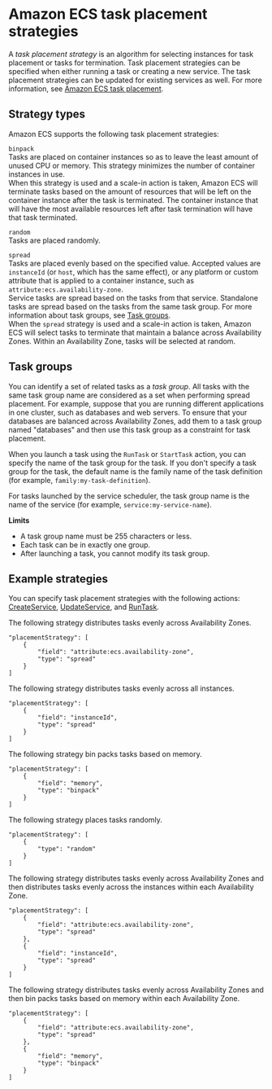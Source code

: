 # Amazon ECS task placement strategies<a name="task-placement-strategies"></a>

A *task placement strategy* is an algorithm for selecting instances for task placement or tasks for termination\. Task placement strategies can be specified when either running a task or creating a new service\. The task placement strategies can be updated for existing services as well\. For more information, see [Amazon ECS task placement](task-placement.md)\.

## Strategy types<a name="strategy-types"></a>

Amazon ECS supports the following task placement strategies:

`binpack`  
Tasks are placed on container instances so as to leave the least amount of unused CPU or memory\. This strategy minimizes the number of container instances in use\.  
When this strategy is used and a scale\-in action is taken, Amazon ECS will terminate tasks based on the amount of resources that will be left on the container instance after the task is terminated\. The container instance that will have the most available resources left after task termination will have that task terminated\.

`random`  
Tasks are placed randomly\.

`spread`  
Tasks are placed evenly based on the specified value\. Accepted values are `instanceId` \(or `host`, which has the same effect\), or any platform or custom attribute that is applied to a container instance, such as `attribute:ecs.availability-zone`\.  
Service tasks are spread based on the tasks from that service\. Standalone tasks are spread based on the tasks from the same task group\. For more information about task groups, see [Task groups](#task-groups)\.  
When the `spread` strategy is used and a scale\-in action is taken, Amazon ECS will select tasks to terminate that maintain a balance across Availability Zones\. Within an Availability Zone, tasks will be selected at random\.

## Task groups<a name="task-groups"></a>

You can identify a set of related tasks as a *task group*\. All tasks with the same task group name are considered as a set when performing spread placement\. For example, suppose that you are running different applications in one cluster, such as databases and web servers\. To ensure that your databases are balanced across Availability Zones, add them to a task group named "databases" and then use this task group as a constraint for task placement\.

When you launch a task using the `RunTask` or `StartTask` action, you can specify the name of the task group for the task\. If you don't specify a task group for the task, the default name is the family name of the task definition \(for example, `family:my-task-definition`\)\.

For tasks launched by the service scheduler, the task group name is the name of the service \(for example, `service:my-service-name`\)\.

**Limits**
+ A task group name must be 255 characters or less\.
+ Each task can be in exactly one group\.
+ After launching a task, you cannot modify its task group\.

## Example strategies<a name="strategy-examples"></a>

You can specify task placement strategies with the following actions: [CreateService](https://docs.aws.amazon.com/AmazonECS/latest/APIReference/API_CreateService.html), [UpdateService](https://docs.aws.amazon.com/AmazonECS/latest/APIReference/API_UpdateService.html), and [RunTask](https://docs.aws.amazon.com/AmazonECS/latest/APIReference/API_RunTask.html)\.

The following strategy distributes tasks evenly across Availability Zones\.

```
"placementStrategy": [
    {
        "field": "attribute:ecs.availability-zone",
        "type": "spread"
    }
]
```

The following strategy distributes tasks evenly across all instances\.

```
"placementStrategy": [
    {
        "field": "instanceId",
        "type": "spread"
    }
]
```

The following strategy bin packs tasks based on memory\.

```
"placementStrategy": [
    {
        "field": "memory",
        "type": "binpack"
    }
]
```

The following strategy places tasks randomly\.

```
"placementStrategy": [
    {
        "type": "random"
    }
]
```

The following strategy distributes tasks evenly across Availability Zones and then distributes tasks evenly across the instances within each Availability Zone\.

```
"placementStrategy": [
    {
        "field": "attribute:ecs.availability-zone",
        "type": "spread"
    },
    {
        "field": "instanceId",
        "type": "spread"
    }
]
```

The following strategy distributes tasks evenly across Availability Zones and then bin packs tasks based on memory within each Availability Zone\.

```
"placementStrategy": [
    {
        "field": "attribute:ecs.availability-zone",
        "type": "spread"
    },
    {
        "field": "memory",
        "type": "binpack"
    }
]
```